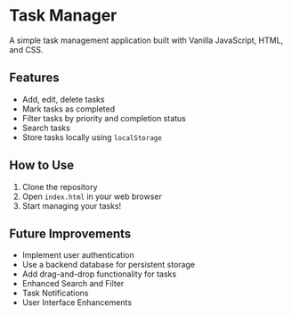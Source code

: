 # Task Manager

A simple task management application built with Vanilla JavaScript, HTML, and CSS.

## Features

- Add, edit, delete tasks
- Mark tasks as completed
- Filter tasks by priority and completion status
- Search tasks
- Store tasks locally using `localStorage`

## How to Use

1. Clone the repository
2. Open `index.html` in your web browser
3. Start managing your tasks!

## Future Improvements

- Implement user authentication
- Use a backend database for persistent storage
- Add drag-and-drop functionality for tasks
- Enhanced Search and Filter
- Task Notifications
- User Interface Enhancements